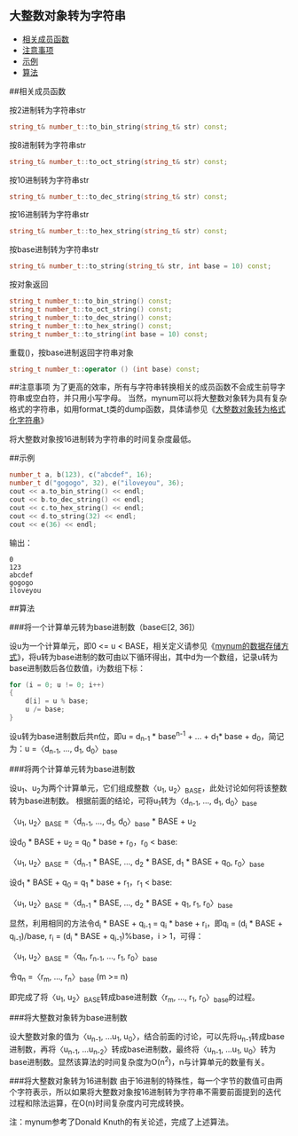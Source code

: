 大整数对象转为字符串
-------------

 * [相关成员函数](#相关成员函数)
 * [注意事项](#注意事项)
 * [示例](#示例)
 * [算法](#算法)

##相关成员函数

按2进制转为字符串str
```C++
string_t& number_t::to_bin_string(string_t& str) const;
```
按8进制转为字符串str
```C++
string_t& number_t::to_oct_string(string_t& str) const;
```
按10进制转为字符串str
```C++
string_t& number_t::to_dec_string(string_t& str) const;
```
按16进制转为字符串str
```C++
string_t& number_t::to_hex_string(string_t& str) const;
```
按base进制转为字符串str
```C++
string_t& number_t::to_string(string_t& str, int base = 10) const;
```
按对象返回
```C++
string_t number_t::to_bin_string() const;
string_t number_t::to_oct_string() const;
string_t number_t::to_dec_string() const;
string_t number_t::to_hex_string() const;
string_t number_t::to_string(int base = 10) const;
```
重载()，按base进制返回字符串对象
```C++
string_t number_t::operator () (int base) const;
```

##注意事项
为了更高的效率，所有与字符串转换相关的成员函数不会成生前导字符串或空白符，并只用小写字母。 
当然，mynum可以将大整数对象转为具有复杂格式的字符串，如用format_t类的dump函数，具体请参见《[大整数对象转为格式化字符串](https://github.com/brotherbeer/mydocument/blob/master/mynum/Formatted-output-ch.md)》

将大整数对象按16进制转为字符串的时间复杂度最低。

##示例
```C++
number_t a, b(123), c("abcdef", 16);
number_t d("gogogo", 32), e("iloveyou", 36);
cout << a.to_bin_string() << endl;
cout << b.to_dec_string() << endl;
cout << c.to_hex_string() << endl;
cout << d.to_string(32) << endl;
cout << e(36) << endl;
```
输出：
```
0
123
abcdef
gogogo
iloveyou
```

##算法

###将一个计算单元转为base进制数（base∈[2, 36]）

设u为一个计算单元，即0 <= u < BASE，相关定义请参见《[mynum的数据存储方式](https://github.com/brotherbeer/mydocument/blob/master/mynum/Storage-ch.md)》，将u转为base进制的数可由以下循环得出，其中d为一个数组，记录u转为base进制数后各位数值，i为数组下标：
```C++
for (i = 0; u != 0; i++)
{
	d[i] = u % base;
	u /= base;
}
```
设u转为base进制数后共n位，即u = d<sub>n-1</sub> \* base<sup>n-1</sup> + ... + d<sub>1</sub>\* base + d<sub>0</sub>，简记为：u =〈d<sub>n-1</sub>, ..., d<sub>1</sub>, d<sub>0</sub>〉<sub>base</sub>  

###将两个计算单元转为base进制数

设u<sub>1</sub>、u<sub>2</sub>为两个计算单元，它们组成整数〈u<sub>1</sub>, u<sub>2</sub>〉<sub>BASE</sub>，此处讨论如何将该整数转为base进制数。
根据前面的结论，可将u<sub>1</sub>转为〈d<sub>n-1</sub>, ..., d<sub>1</sub>, d<sub>0</sub>〉<sub>base</sub>

〈u<sub>1</sub>, u<sub>2</sub>〉<sub>BASE</sub> =〈d<sub>n-1</sub>, ..., d<sub>1</sub>, d<sub>0</sub>〉<sub>base</sub> * BASE + u<sub>2</sub>

设d<sub>0</sub> \* BASE + u<sub>2</sub> = q<sub>0</sub> \* base + r<sub>0</sub>，r<sub>0</sub> < base:

〈u<sub>1</sub>, u<sub>2</sub>〉<sub>BASE</sub> =〈d<sub>n-1</sub> \* BASE, ..., d<sub>2</sub> \* BASE, d<sub>1</sub> \* BASE + q<sub>0</sub>, r<sub>0</sub>〉<sub>base</sub>

设d<sub>1</sub> \* BASE + q<sub>0</sub> = q<sub>1</sub> \* base + r<sub>1</sub>，r<sub>1</sub> < base:

〈u<sub>1</sub>, u<sub>2</sub>〉<sub>BASE</sub> =〈d<sub>n-1</sub> \* BASE, ..., d<sub>2</sub> \* BASE + q<sub>1</sub>, r<sub>1</sub>, r<sub>0</sub>〉<sub>base</sub>

显然，利用相同的方法令d<sub>i</sub> \* BASE + q<sub>i-1</sub> = q<sub>i</sub> \* base + r<sub>i</sub>，即q<sub>i</sub> = (d<sub>i</sub> \* BASE + q<sub>i-1</sub>)/base, r<sub>i</sub> = (d<sub>i</sub> \* BASE + q<sub>i-1</sub>)%base，i > 1，可得：

〈u<sub>1</sub>, u<sub>2</sub>〉<sub>BASE</sub> =〈q<sub>n</sub>, r<sub>n-1</sub>, ..., r<sub>1</sub>, r<sub>0</sub>〉<sub>base</sub>

令q<sub>n</sub> =〈r<sub>m</sub>, ..., r<sub>n</sub>〉<sub>base</sub> (m >= n)

即完成了将〈u<sub>1</sub>, u<sub>2</sub>〉<sub>BASE</sub>转成base进制数〈r<sub>m</sub>, ..., r<sub>1</sub>, r<sub>0</sub>〉<sub>base</sub>的过程。

###将大整数对象转为base进制数

设大整数对象的值为〈u<sub>n-1</sub>, ...u<sub>1</sub>, u<sub>0</sub>〉，结合前面的讨论，可以先将u<sub>n-1</sub>转成base进制数，再将〈u<sub>n-1</sub>, ...u<sub>n-2</sub>〉转成base进制数，最终将〈u<sub>n-1</sub>, ...u<sub>1</sub>, u<sub>0</sub>〉转为base进制数。显然该算法的时间复杂度为O(n<sup>2</sup>)，n与计算单元的数量有关。

###将大整数对象转为16进制数
由于16进制的特殊性，每一个字节的数值可由两个字符表示，所以如果将大整数对象按16进制转为字符串不需要前面提到的迭代过程和除法运算，在O(n)时间复杂度内可完成转换。

注：mynum参考了Donald Knuth的有关论述，完成了上述算法。





